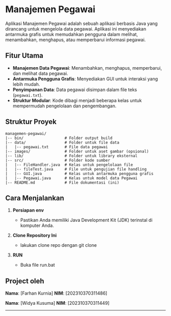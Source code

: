 # Manajemen Pegawai

Aplikasi Manajemen Pegawai adalah sebuah aplikasi berbasis Java yang dirancang untuk mengelola data pegawai. Aplikasi ini menyediakan antarmuka grafis untuk memudahkan pengguna dalam melihat, menambahkan, menghapus, atau memperbarui informasi pegawai.

## Fitur Utama

- **Manajemen Data Pegawai**: Menambahkan, menghapus, memperbarui, dan melihat data pegawai.
- **Antarmuka Pengguna Grafis**: Menyediakan GUI untuk interaksi yang lebih mudah.
- **Penyimpanan Data**: Data pegawai disimpan dalam file teks (`pegawai.txt`).
- **Struktur Modular**: Kode dibagi menjadi beberapa kelas untuk mempermudah pengelolaan dan pengembangan.

## Struktur Proyek

```
managemen-pegawai/
|-- bin/                  # Folder output build
|-- data/                 # Folder untuk file data
|   |-- pegawai.txt       # File data pegawai
|-- images/               # Folder untuk aset gambar (opsional)
|-- lib/                  # Folder untuk library eksternal
|-- src/                  # Folder kode sumber
|   |-- FileHandler.java  # Kelas untuk pengelolaan file
|   |-- fileTest.java     # File untuk pengujian file handling
|   |-- GUI.java          # Kelas untuk antarmuka pengguna grafis
|   |-- Pegawai.java      # Kelas untuk model data Pegawai
|-- README.md             # File dokumentasi (ini)
```

## Cara Menjalankan

1. **Persiapan env**
   - Pastikan Anda memiliki Java Development Kit (JDK) terinstal di komputer Anda.

2. **Clone Repository Ini**
   - lakukan clone repo dengan git clone
   
4. **RUN**
   - Buka file run.bat

## Project oleh
**Nama**: [Farhan Kurnia]
**NIM**: [202310370311486]

**Nama**: [Widya Kusuma]
**NIM**: [202310370311449]

---
